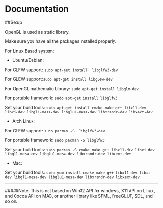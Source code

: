 # Documentation
##Setup

OpenGL is used as static library.

Make sure you have all the packages installed properly.


For Linux Based system:

* Ubuntu/Debian:

For GLFW support:
`sudo apt-get install  libglfw3-dev`

For GLEW support:`sudo apt-get install libglew-dev`

For OpenGL mathematic  Library: `sudo apt-get install libglm-dev`

For portable framework:
`sudo apt-get install libglfw3`

Set your build tools: `sudo apt-get install cmake make g++ libx11-dev libxi-dev libgl1-mesa-dev libglu1-mesa-dev libxrandr-dev libxext-dev`

* Arch Linux:

For GLFW support:
`sudo pacman -S  libglfw3-dev`

For portable framework:
`sudo pacman -S libglfw3`

Set your build tools: `sudo pacman -S cmake make g++ libx11-dev libxi-dev libgl1-mesa-dev libglu1-mesa-dev libxrandr-dev libxext-dev`

* Mac:

Set your build tools: `sudo yum install cmake make g++ libx11-dev libxi-dev libgl1-mesa-dev libglu1-mesa-dev libxrandr-dev libxext-dev`

----
#####Note:
 This is not based on Win32 API for windows, X11 API on Linux, and Cocoa API on MAC, or another library like SFML, FreeGLUT, SDL, and so on.  
